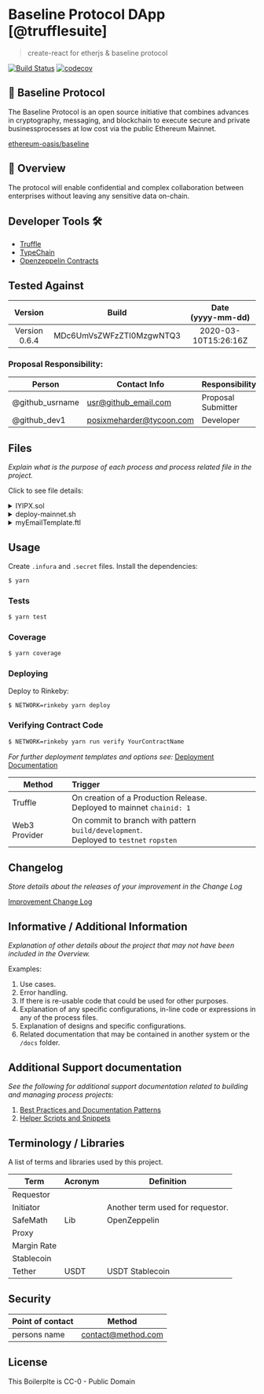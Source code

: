 <!-- FIXME: YOUR COPYRIGHT / SPDX LICENSE HEADER -->

# Baseline Protocol DApp [@trufflesuite]

> create-react for etherjs & baseline protocol

[![Build Status](https://travis-ci.com/sambacha/create-eth-enterprise.svg?branch=trufflesuite)](https://travis-ci.com/ilyakmet/solidity-typescript-template)
[![codecov](https://codecov.io/gh/sambacha/create-eth-enterprise/branch/template/graph/badge.svg)](https://codecov.io/gh/ilyakmet/solidity-typescript-template)

## 💼 Baseline Protocol

<!-- FIXME: INTRODUCTION -->

The Baseline Protocol is an open source initiative that combines advances in cryptography, messaging, and blockchain to execute secure and private businessprocesses
at low cost via the public Ethereum Mainnet.

[ethereum-oasis/baseline](https://github.com/ethereum-oasis/baseline)

## 🏢 Overview

<!-- FIXME: OVERVIEW -->

The protocol will enable confidential and complex collaboration between enterprises without leaving any sensitive data on-chain.

## Developer Tools 🛠️

- [Truffle](https://trufflesuite.com/)
- [TypeChain](https://github.com/ethereum-ts/TypeChain)
- [Openzeppelin Contracts](https://openzeppelin.com/contracts/)

## Tested Against

<!-- You can find specific versioning information used here at https://gist.github.com/sambacha/116b0dfc5c99cc8905545d63002b8f94 -->

|    Version    |          Build           | Date <br>(yyyy-mm-dd) |
| :-----------: | :----------------------: | :-------------------: |
| Version 0.6.4 | MDc6UmVsZWFzZTI0MzgwNTQ3 | 2020-03-10T15:26:16Z  |

### Proposal Responsibility:

| Person          | Contact Info             | Responsibility     |
| --------------- | ------------------------ | ------------------ |
| @github_usrname | usr@github_email.com     | Proposal Submitter |
| @github_dev1    | posixmeharder@tycoon.com | Developer          |

## Files

_Explain what is the purpose of each process and process related file in the project._

Click to see file details:

<details>
  <summary>IYIPX.sol</summary>
  <br>

This file does something and its purpose is to do abc.

  <hr>
</details>

<details>
  <summary>deploy-mainnet.sh</summary>
  <br>

This file deploys the contracts on `mainnet`

  <hr>
</details>

<details>
  <summary>myEmailTemplate.ftl</summary>
  <br>

This file does something and its purpose is to do abc.

Image example of the **Rendered** FreeMarker file (if applicable)

  <hr>
</details>

## Usage

Create `.infura` and `.secret` files. Install the dependencies:

```bash
$ yarn
```

### Tests

```bash
$ yarn test
```

### Coverage

```bash
$ yarn coverage
```

### Deploying

Deploy to Rinkeby:

```bash
$ NETWORK=rinkeby yarn deploy
```

### Verifying Contract Code

```bash
$ NETWORK=rinkeby yarn run verify YourContractName
```

_For further deployment templates and options see:_ [Deployment Documentation](docs/deployment.md)

| Method        | Trigger                                                                                    |
| ------------- | :----------------------------------------------------------------------------------------- |
| Truffle       | On creation of a Production Release. <br> Deployed to mainnet `chainid: 1`                 |
| Web3 Provider | On commit to branch with pattern `build/development`. <br> Deployed to `testnet` `ropsten` |

## Changelog

_Store details about the releases of your improvement in the Change Log_

[Improvement Change Log](CHANGELOG.md)

## Informative / Additional Information

<!-- INFORMATION THAT WOULD BE HELPFUL, ETC) -->

_Explanation of other details about the project that may not have been included in the Overview._

Examples:

1. Use cases.
1. Error handling.
1. If there is re-usable code that could be used for other purposes.
1. Explanation of any specific configurations, in-line code or expressions in any of the process files.
1. Explanation of designs and specific configurations.
1. Related documentation that may be contained in another system or the `/docs` folder.

## Additional Support documentation

_See the following for additional support documentation related to building and managing process projects:_

1. [Best Practices and Documentation Patterns](docs/patterns.md)
1. [Helper Scripts and Snippets](docs/helpers.md)

## Terminology / Libraries

A list of terms and libraries used by this project.

| Term        | Acronym | Definition                       |
| ----------- | ------- | -------------------------------- |
| Requestor   |         |                                  |
| Initiator   |         | Another term used for requestor. |
| SafeMath    | Lib     | OpenZeppelin                     |
| Proxy       |         |                                  |
| Margin Rate |         |                                  |
| Stablecoin  |         |                                  |
| Tether      | USDT    | USDT Stablecoin                  |

## Security

| Point of contact | Method             |
| ---------------- | ------------------ |
| persons name     | contact@method.com |

## License

<!-- FIXME: LICENSE -->

This Boilerplte is CC-0 - Public Domain

<!-- Additional information for licenses should be in the SPDX- format -->
